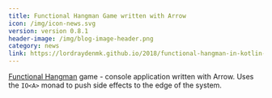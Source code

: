 ```yaml
---
title: Functional Hangman Game written with Arrow
icon: /img/icon-news.svg
version: version 0.8.1
header-image: /img/blog-image-header.png
category: news
link: https://lordraydenmk.github.io/2018/functional-hangman-in-kotlin-with-arrow/
---
```

[Functional Hangman](https://lordraydenmk.github.io/2018/functional-hangman-in-kotlin-with-arrow/) game - console application written with Arrow. Uses the `IO<A>` monad to push side effects to the edge of the system.
